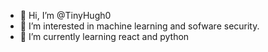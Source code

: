 - 👋 Hi, I’m @TinyHugh0
- 👀 I’m interested in machine learning and sofware security.
- 🌱 I’m currently learning react and python

<!---
TinyHugh0/TinyHugh0 is a ✨ special ✨ repository because its `README.md` (this file) appears on your GitHub profile.
You can click the Preview link to take a look at your changes.
--->
